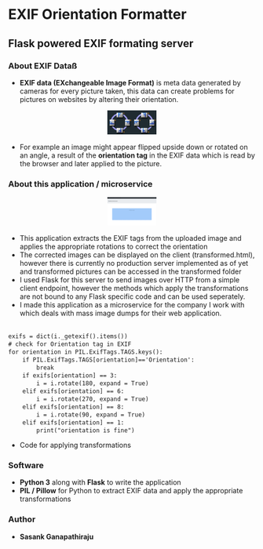 # EXIF Orientation Formatter

## Flask powered EXIF formating server

### About EXIF Dataß
- **EXIF data (EXchangeable Image Format)** is meta data generated by cameras for every picture taken, this data can create problems for pictures on websites by altering their orientation.

<p align = 'center'>
    <img src="./screenshots/exif.gif" width="20%">
</p>

- For example an image might appear flipped upside down or rotated on an angle, a result of the **orientation tag** in the EXIF data which is read by the browser and later applied to the picture.


### About this application / microservice

<p align = 'center'>
    <img src="./screenshots/homepage.png" width="20%">
</p>

- This application extracts the EXIF tags from the uploaded image and applies the appropriate rotations to correct the orientation
- The corrected images can be displayed on the client (transformed.html), however there is currently no production server implemented as of yet and transformed pictures can be accessed in the transformed folder 
- I used Flask for this server to send images over HTTP from a simple client endpoint, however the methods which apply the transformations are not bound to any Flask specific code and can be used seperately.
- I made this application as a microservice for the company I work with which deals with mass image dumps for their web application.

```

exifs = dict(i._getexif().items())
# check for Orientation tag in EXIF
for orientation in PIL.ExifTags.TAGS.keys():
    if PIL.ExifTags.TAGS[orientation]=='Orientation':
        break
    if exifs[orientation] == 3:
        i = i.rotate(180, expand = True)
    elif exifs[orientation] == 6:
        i = i.rotate(270, expand = True)
    elif exifs[orientation] == 8:
        i = i.rotate(90, expand = True)
    elif exifs[orientation] == 1:
        print("orientation is fine")

```
- Code for applying transformations

### Software
- **Python 3** along with **Flask** to write the application 
- **PIL / Pillow** for Python to extract EXIF data and apply the appropriate transformations

### Author
- **Sasank Ganapathiraju**
